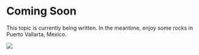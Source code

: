 <properties
	pageTitle="Set the landscape or portrait aspect ration within PowerApps Studio | Microsoft Azure"
	description="Set the aspect ratio for landscape and portrait orientation in PowerApps studio"
	services="powerapps"
	documentationCenter=""
	authors="MandiOhlinger"
	manager="dwrede"
	editor=""/>

<tags
   ms.service="power-apps"
   ms.devlang="na"
   ms.topic="article"
   ms.tgt_pltfrm="na"
   ms.workload="na"
   ms.date="10/20/2015"
   ms.author="mandia"/>

# Coming Soon

This topic is currently being written. In the meantime, enjoy some rocks in Puerto Vallarta, Mexico.
 
![][1]

[1]: ./media/set-aspect-ratio-portrait-landscape/puertovallarta.png